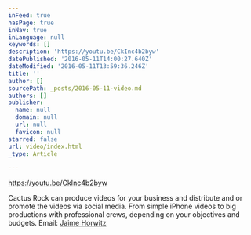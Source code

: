 ```yaml
---
inFeed: true
hasPage: true
inNav: true
inLanguage: null
keywords: []
description: 'https://youtu.be/CkInc4b2byw'
datePublished: '2016-05-11T14:00:27.640Z'
dateModified: '2016-05-11T13:59:36.246Z'
title: ''
author: []
sourcePath: _posts/2016-05-11-video.md
authors: []
publisher:
  name: null
  domain: null
  url: null
  favicon: null
starred: false
url: video/index.html
_type: Article

---
```

https://youtu.be/CkInc4b2byw

Cactus Rock can produce videos for your business and distribute and or promote the videos via social media. From simple iPhone videos to big productions with professional crews, depending on your objectives and budgets. Email: [Jaime Horwitz][0]

[0]: mailto:jaime.horwitz@gmail.com